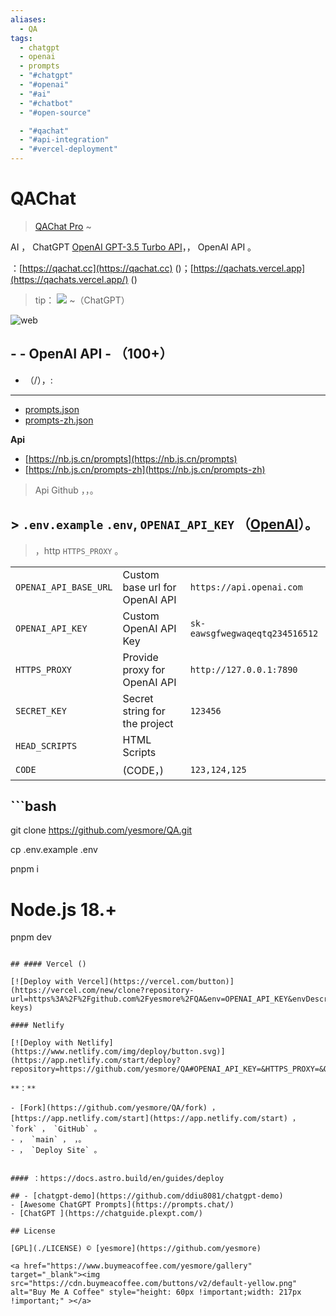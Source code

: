 ```yaml
---
aliases:
  - QA
tags:
  - chatgpt
  - openai
  - prompts
  - "#chatgpt"
  - "#openai"
  - "#ai"
  - "#chatbot"
  - "#open-source"

  - "#qachat"
  - "#api-integration"
  - "#vercel-deployment"
---
```

# QAChat

> [QAChat Pro](https://nav.navnav.top) ~ 

 AI ， ChatGPT [OpenAI GPT-3.5 Turbo API](https://platform.openai.com/docs/guides/chat)，， OpenAI API 。

：[https://qachat.cc](https://qachat.cc) ()；[https://qachats.vercel.app](https://qachats.vercel.app/) ()

> tip： <a href='https://t.me/yesmore_cc'><img src='https://img.shields.io/badge/-Juiçe-fff?logo=Telegram'/></a> ~（ChatGPT）

![web](./web.png)

## - -  OpenAI API - （100+）
- （/），:

****

- [prompts.json](https://github.com/yesmore/QA/blob/main/src/data/prompts.json)
- [prompts-zh.json](https://github.com/yesmore/QA/blob/main/src/data/prompts-zh.json)

**Api**

- [https://nb.js.cn/prompts](https://nb.js.cn/prompts)
- [https://nb.js.cn/prompts-zh](https://nb.js.cn/prompts-zh)

> Api  Github ，，。

## >  `.env.example`  `.env`,  `OPENAI_API_KEY` （[OpenAI](https://platform.openai.com/account/api-keys)）。
> 
> ，http `HTTPS_PROXY` 。


|                   |                                               |                            |
| --------------------- | ------------------------------------------------- | ------------------------------ |
| `OPENAI_API_BASE_URL` | Custom base url for OpenAI API                    | `https://api.openai.com`       |
| `OPENAI_API_KEY`      | Custom OpenAI API Key                             | `sk-eawsgfwegwaqeqtq234516512` |
| `HTTPS_PROXY`         | Provide proxy for OpenAI API                      | `http://127.0.0.1:7890`        |
| `SECRET_KEY`          | Secret string for the project                     | `123456`                       |
| `HEAD_SCRIPTS`        | HTML Scripts                                      |                                |
| `CODE`                |  (CODE，) | `123,124,125`                  |

## ```bash
git clone https://github.com/yesmore/QA.git

cp .env.example .env

pnpm i
#  Node.js  18.+
pnpm dev
```

## #### Vercel ()

[![Deploy with Vercel](https://vercel.com/button)](https://vercel.com/new/clone?repository-url=https%3A%2F%2Fgithub.com%2Fyesmore%2FQA&env=OPENAI_API_KEY&envDescription=OpenAI%20API%20Key&envLink=https%3A%2F%2Fplatform.openai.com%2Faccount%2Fapi-keys)

#### Netlify

[![Deploy with Netlify](https://www.netlify.com/img/deploy/button.svg)](https://app.netlify.com/start/deploy?repository=https://github.com/yesmore/QA#OPENAI_API_KEY=&HTTPS_PROXY=&OPENAI_API_BASE_URL=&HEAD_SCRIPTS=&SECRET_KEY=&OPENAI_API_MODEL=&SITE_PASSWORD=)

**：**

- [Fork](https://github.com/yesmore/QA/fork) ， [https://app.netlify.com/start](https://app.netlify.com/start) ， `fork` ， `GitHub` 。
- ， `main` ， ，。
- ， `Deploy Site` 。


#### ：https://docs.astro.build/en/guides/deploy

## - [chatgpt-demo](https://github.com/ddiu8081/chatgpt-demo)
- [Awesome ChatGPT Prompts](https://prompts.chat/)
- [ChatGPT ](https://chatguide.plexpt.com/)

## License 

[GPL](./LICENSE) © [yesmore](https://github.com/yesmore)

<a href="https://www.buymeacoffee.com/yesmore/gallery" target="_blank"><img src="https://cdn.buymeacoffee.com/buttons/v2/default-yellow.png" alt="Buy Me A Coffee" style="height: 60px !important;width: 217px !important;" ></a>
